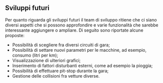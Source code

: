 ## Sviluppi futuri 
Per quanto riguarda gli sviluppi futuri il team di sviluppo ritiene che ci siano diversi aspetti che si possono approfondire e varie funzionalità che sarebbe interessante aggiungere o ampliare. Di seguito sono riportate alcune proposte:
- Possibilità di scegliere fra diversi circuiti di gara;
- Possibilità di settare nuovi parametri per le macchine, ad esempio, consumo (litri per km);
- Visualizzazione di ulteriori grafici;
- Inserimento di fattori disturbanti esterni, come ad esempio la pioggia;
- Possibilità di effettuare pit-stop durante la gara;
- Gestione delle collisioni fra vetture diverse.
